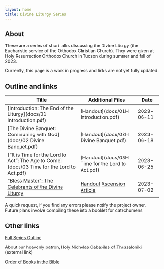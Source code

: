 ```yaml
---
layout: home
title: Divine Liturgy Series
---
```


## About
These are a  series of short talks discussing the Divine Liturgy (the Eucharistic service of the Orthodox Christian Church).
They were given at Holy Resurrection Orthodox Church in Tucson during summer and fall of 2023.

Currently, this page is a work in progress and links are not yet fully updated.

## Outline and links

Title | Additional Files | Date 
---|---|---
[Introduction: The End of the Liturgy](docs/01 Introduction.pdf) | [Handout](docs/01H Introduction.pdf) | 2023-06-11
[The Divine Banquet: Communing with God](docs/02 Divine Banquet.pdf) |  [Handout](docs/02H Divine Banquet.pdf) | 2023-06-18
[“It is Time for the Lord to Act”: The Age to Come](docs/03 Time for the Lord to Act.pdf) | [Handout](docs/03H Time for the Lord to Act.pdf) | 2023-06-25
[“Bless Master”: The Celebrants of the Divine Liturgy](docs/04%20Bless%20Master.pdf) | [Handout](docs/04H%20Bless%20Master.pdf) [Ascension Article](docs/Articles%20on%20Feasts/Ascension_2021.md) | 2023-07-02

A quick request, if you find any errors please notify the project owner. Future plans involve compiling these into a booklet for catechumens.

## Other links
[Full Series Outline](Outline.md)  

About our heavenly patron, [Holy Nicholas Cabasilas of Thessaloniki](https://www.oca.org/saints/lives/2023/06/20/103753-venerable-nicholas-cabasilas) (external link)

[Order of Books in the Bible](orderbooks.md) 
